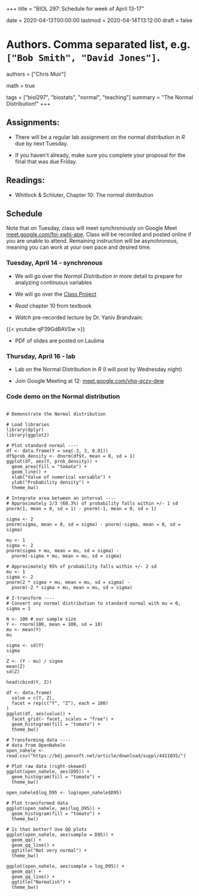 +++
title = "BIOL 297: Schedule for week of April 13-17"

date = 2020-04-13T00:00:00
lastmod = 2020-04-14T13:12:00
draft = false

# Authors. Comma separated list, e.g. `["Bob Smith", "David Jones"]`.
authors = ["Chris Muir"]

math = true

tags = ["biol297", "biostats", "normal", "teaching"]
summary = "The Normal Distribution!"
+++

## Assignments:

* There will be a regular lab assignment on the normal distribution in *R* due by next Tuesday.

* If you haven't already, make sure you complete your proposal for the final that was due Friday.

## Readings:

* Whitlock & Schluter, Chapter 10: The normal distribution

## Schedule

Note that on Tuesday, class will meet synchronously on Google Meet [meet.google.com/foi-xwhi-ape](https://meet.google.com/vhq-qczv-dew). Class will be recorded and posted online if you are unable to attend. Remaining instruction will be asynchronous, meaning you can work at your own pace and desired time.

### Tuesday, April 14 - synchronous

* We will go over the *Normal Distribution* in more detail to prepare for analyzing continuous variables

* We will go over the [Class Project](https://cdmuir.netlify.com/post/2020-04-03-biol297-class-project) 

* *Read* chapter 10 from textbook

* *Watch* pre-recorded lecture by Dr. Yaniv Brandvain:

{{< youtube qP39GdBAVSw >}}

  - PDF of slides are posted on Laulima
  
### Thursday, April 16 - lab

* Lab on the Normal Distribution in *R* (I will post by Wednesday night)

* Join Google Meeting at 12: [meet.google.com/vhq-qczv-dew](https://meet.google.com/vhq-qczv-dew)

### Code demo on the Normal distribution

```{r}

# Demonstrate the Normal distribution

# Load libraries
library(dplyr)
library(ggplot2)

# Plot standard normal ----
df <- data.frame(Y = seq(-3, 3, 0.01))
df$prob_density <- dnorm(df$Y, mean = 0, sd = 1)
ggplot(df, aes(Y, prob_density)) +
  geom_area(fill = "tomato") +
  geom_line() +
  xlab("Value of numerical variable") +
  ylab("Probability density") +
  theme_bw()

# Integrate area between an interval ----
# Approximately 2/3 (68.3%) of probability falls within +/- 1 sd
pnorm(1, mean = 0, sd = 1) - pnorm(-1, mean = 0, sd = 1)

sigma <- 2
pnorm(sigma, mean = 0, sd = sigma) - pnorm(-sigma, mean = 0, sd = sigma)

mu <- 1
sigma <- 2
pnorm(sigma + mu, mean = mu, sd = sigma) - 
  pnorm(-sigma + mu, mean = mu, sd = sigma)

# Approximately 95% of probability falls within +/- 2 sd
mu <- 1
sigma <- 2
pnorm(2 * sigma + mu, mean = mu, sd = sigma) - 
  pnorm(-2 * sigma + mu, mean = mu, sd = sigma)

# Z-transform ----
# Convert any normal distribution to standard normal with mu = 0, sigma = 1

N <- 100 # our sample size
Y <- rnorm(100, mean = 100, sd = 10)
mu <- mean(Y)
mu

sigma <- sd(Y)
sigma

Z <- (Y - mu) / sigma
mean(Z)
sd(Z)

head(cbind(Y, Z))

df <- data.frame(
  value = c(Y, Z),
  facet = rep(c("Y", "Z"), each = 100)
)
ggplot(df, aes(value)) +
  facet_grid(~ facet, scales = "free") +
  geom_histogram(fill = "tomato") +
  theme_bw()

# Transforming data ----
# data from OpenNahele
open_nahele <- read.csv("https://bdj.pensoft.net/article/download/suppl/4411035/")

# Plot raw data (right-skewed)
ggplot(open_nahele, aes(D95)) +
  geom_histogram(fill = "tomato") +
  theme_bw()

open_nahele$log_D95 <- log(open_nahele$D95)

# Plot transformed data
ggplot(open_nahele, aes(log_D95)) +
  geom_histogram(fill = "tomato") +
  theme_bw()

# Is that better? Use QQ plots
ggplot(open_nahele, aes(sample = D95)) +
  geom_qq() +
  geom_qq_line() +
  ggtitle("Not very normal") +
  theme_bw()

ggplot(open_nahele, aes(sample = log_D95)) +
  geom_qq() +
  geom_qq_line() +
  ggtitle("Normalish") +
  theme_bw()

```

